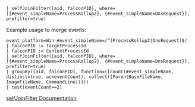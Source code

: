 ```
| selfJoinFilter([aid, falconPID], where=[{#event_simpleName=ProcessRollup2}, {#event_simpleName=DnsRequest}], prefilter=true)
```

Example usage to merge events:

```
event_platform=Win #event_simpleName=/^(ProcessRollup2|DnsRequest)$/
| falconPID := TargetProcessId
| falconPID := ContextProcessId
| selfJoinFilter([aid, falconPID], where=[{#event_simpleName=ProcessRollup2}, {#event_simpleName=DnsRequest}], prefilter=true)
| groupBy([aid, falconPID], function=([count(#event_simpleName, distinct=true, as=eventCount), collect([ParentBaseFileName, ImageFileName, CommandLine])]))
| test(eventCount==2)
```

[selfJoinFilter Documentation](https://library.humio.com/data-analysis/functions-selfjoinfilter.html)
